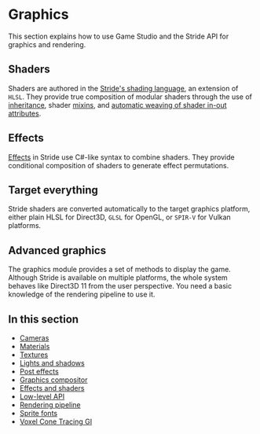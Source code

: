 # Graphics

This section explains how to use Game Studio and the Stride API for graphics and rendering.

## Shaders

Shaders are authored in the [Stride's shading language](effects-and-shaders/shading-language/index.md), an extension of `HLSL`. They provide true composition of modular shaders through the use of [inheritance](effects-and-shaders/shading-language/shader-classes-mixins-and-inheritance.md), shader [mixins](effects-and-shaders/shading-language/composition.md), and [automatic weaving of shader in-out attributes](effects-and-shaders/shading-language/automatic-shader-stage-input-output.md).

## Effects

[Effects](effects-and-shaders/effect-language.md) in Stride use C#-like syntax to combine shaders. They provide conditional composition of shaders to generate effect permutations.

## Target everything

Stride shaders are converted automatically to the target graphics platform, either plain HLSL for Direct3D, `GLSL` for OpenGL, or `SPIR-V` for Vulkan platforms.

## Advanced graphics

The graphics module provides a set of methods to display the game. Although Stride is available on multiple platforms, the whole system behaves like Direct3D 11 from the user perspective. You need a basic knowledge of the rendering pipeline to use it.

## In this section

* [Cameras](cameras/index.md)
* [Materials](materials/index.md)
* [Textures](textures/index.md)
* [Lights and shadows](lights-and-shadows/index.md)
* [Post effects](post-effects/index.md)
* [Graphics compositor](graphics-compositor/index.md)
* [Effects and shaders](effects-and-shaders/index.md)
* [Low-level API](low-level-api/index.md)
* [Rendering pipeline](rendering-pipeline/index.md)
* [Sprite fonts](sprite-fonts.md)
* [Voxel Cone Tracing GI](lights-and-shadows/voxel-cone-tracing-gi.md)